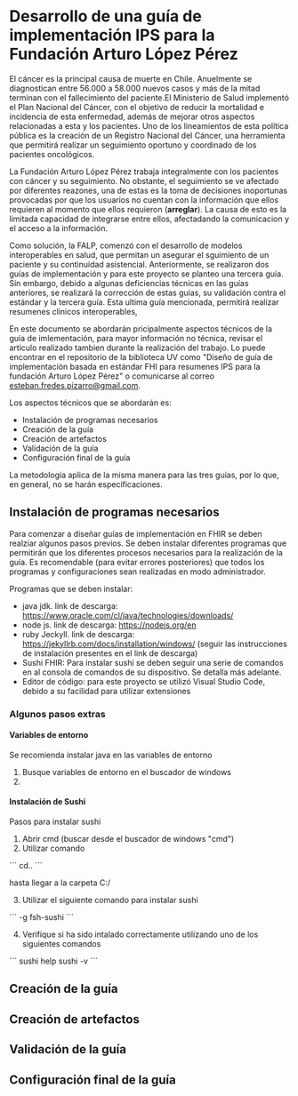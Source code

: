 # Desarrollo de una guía de implementación IPS para la Fundación Arturo López Pérez

El cáncer es la principal causa de muerte en Chile. Anuelmente se diagnostican entre 56.000 a 58.000 nuevos casos y más de la mitad terminan con el fallecimiento del paciente.El Ministerio de Salud implementó el Plan Nacional del Cáncer, con el objetivo de reducir la mortalidad e incidencia de esta enfermedad, además de mejorar otros aspectos relacionadas a esta y los pacientes. Uno de los lineamientos de esta política pública es la creación de un Registro Nacional del Cáncer, una herramienta que permitirá realizar un seguimiento oportuno y coordinado de los pacientes oncológicos.

La Fundación Arturo López Pérez trabaja integralmente con los pacientes con cáncer y su seguimiento. No obstante, el seguimiento se ve afectado por diferentes reazones, una de estas es la toma de decisiones inoportunas provocadas por que los usuarios no cuentan con la información que ellos requieren al momento que ellos requieron (**arreglar**). La causa de esto es la limitada capacidad de integrarse entre ellos, afectadando la comunicacion y el acceso a la información.

Como solución, la FALP, comenzó con el desarrollo de modelos interoperables en salud, que permitan un asegurar el sguimiento de un paciente y su continuidad asistencial. Anteriormente, se realizaron dos guías de implementación y para este proyecto se planteo una tercera guía. Sin embargo, debido a algunas deficiencias técnicas en las guías anteriores, se realizará la corrección de estas guías, su validación contra el estándar y la tercera guía. Esta ultima guía mencionada, permitirá realizar resumenes clinicos interoperables,

En este documento se abordarán pricipalmente aspectos técnicos de la guia de imlementación, para mayor información no técnica, revisar el articulo realizado tambien durante la realización del trabajo. Lo puede encontrar en el repositorio de la biblioteca UV como "Diseño de guía de implementación  basada en estándar FHI para resumenes IPS para la fundación Arturo López Pérez" o comunicarse al correo esteban.fredes.pizarro@gmail.com. 

Los aspectos técnicos que se abordarán es: 

* Instalación de programas necesarios
* Creación de la guía
* Creación de artefactos
* Validación de la guía 
* Configuración final de la guía

La metodología aplica de la misma manera para las tres guías, por lo que, en general, no se harán especificaciones.

## Instalación de programas necesarios

Para comenzar a diseñar guías de implementación en FHIR se deben realziar algunos pasos previos. Se deben instalar diferentes programas que permitirán que los diferentes procesos necesarios para la realización de la guía. Es recomendable (para evitar errores posteriores) que todos los programas y configuraciones sean realizadas en modo administrador.

Programas que se deben instalar: 

* java jdk. link de descarga: https://www.oracle.com/cl/java/technologies/downloads/
* node js. link de descarga: https://nodejs.org/en
* ruby Jeckyll. link de descarga: https://jekyllrb.com/docs/installation/windows/ (seguir las instrucciones de instalación presentes en el link de descarga)
* Sushi FHIR: Para instalar sushi se deben seguir una serie de comandos en al consola de comandos de su dispositivo. Se detalla más adelante.
* Editor de código: para este proyecto se utilizó Visual Studio Code, debido a su facilidad para utilizar extensiones

### Algunos pasos extras

#### Variables de entorno
Se recomienda instalar java en las variables de entorno

1. Busque variables de entorno en el buscador de windows
2. 

#### Instalación de Sushi

Pasos para instalar sushi

1. Abrir cmd (buscar desde el buscador de windows "cmd")
2. Utilizar comando 

´´´
cd.. 
´´´

hasta llegar a la carpeta C:/

3. Utilizar el siguiente comando para instalar sushi

´´´
-g fsh-sushi
´´´

4. Verifique si ha sido intalado correctamente utilizando uno de los siguientes comandos

´´´
sushi help
sushi -v
´´´



## Creación de la guía

## Creación de artefactos

## Validación de la guía 

## Configuración final de la guía 

